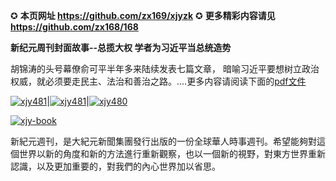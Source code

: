 ✪ **本页网址 https://github.com/zx169/xjyzk**        ✪ **更多精彩内容请见 https://github.com/zx168/168**

**新纪元周刊封面故事--总揽大权 学者为习近平当总统造势**

胡锦涛的头号幕僚俞可平半年多来陆续发表七篇文章， 暗喻习近平要想树立政治权威，就必须要走民主、法治和善治之路。....更多内容请阅读下面的[pdf文件](https://d1zsng9cxdrwyc.cloudfront.net/pdf/xjyzk/N483.pdf)

[![xjy481](https://cloud.githubusercontent.com/assets/18081243/15790337/58aac754-29c0-11e6-8c94-5a4c49acc897.jpg)](https://d1zsng9cxdrwyc.cloudfront.net/pdf/xjyzk/N482.pdf)|[![xjy481](https://cloud.githubusercontent.com/assets/18081243/15528385/0c0f396e-2233-11e6-9a7a-1bc346c2cf22.jpg)](https://d1zsng9cxdrwyc.cloudfront.net/pdf/xjyzk/N481.pdf)|[![xjy480](https://cloud.githubusercontent.com/assets/18081243/15528390/1222d6da-2233-11e6-983c-a211c39a1351.jpg)](https://d1zsng9cxdrwyc.cloudfront.net/pdf/xjyzk/N480.pdf) 

[![xjy-book](https://cloud.githubusercontent.com/assets/18081243/14840784/d105c716-0c7a-11e6-8687-d9eabda06f17.jpg)](https://d6rojcwfw6e31.cloudfront.net/hk/books/shop)

新紀元週刊，是大紀元新聞集團發行出版的一份全球華人時事週刊。希望能夠對這個世界以新的角度和新的方法進行重新觀察，也以一個新的視野，對東方世界重新認識，以及更加重要的，對我們的內心世界加以省思。
